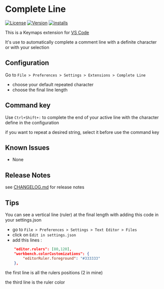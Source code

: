 # Complete Line

[![License](https://badgen.net/badge/license/MIT/blue)](https://opensource.org/licenses/mit-license.php)
[![Version](https://badgen.net/vs-marketplace/v/gdesnoues.complete-line)](https://marketplace.visualstudio.com/items?itemName=gdesnoues.complete-line)
[![installs](https://badgen.net/vs-marketplace/i/gdesnoues.complete-line)](https://marketplace.visualstudio.com/items?itemName=gdesnoues.complete-line)

This is a Keymaps extension for [VS Code](https://code.visualstudio.com/)

It's use to automatically complete a comment line with a definite character or with your selection

## Configuration

Go to `File > Preferences > Settings > Extensions > Complete Line`
- choose your default repeated character
- choose the final line length

## Command key

Use `Ctrl+Shift+:` to complete the end of your active line with the character define in the configuration

if you want to repeat a desired string, select it before use the command key

## Known Issues

- None

## Release Notes

see [CHANGELOG.md](https://github.com/gdesnoues/complete-line/blob/master/CHANGELOG.md) for release notes

## Tips

You can see a vertical line (ruler) at the final length with adding this code in your settings.json
- go to `File > Preferences > Settings > Text Editor > Files`
- click on `Edit in settings.json`
- add this lines :
```json
    "editor.rulers": [80,120],
    "workbench.colorCustomizations": {
        "editorRuler.foreground": "#333333"
    },
```
the first line is all the rulers positions (2 in mine)

the third line is the ruler color

